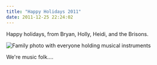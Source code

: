 ```yaml
---
title: "Happy Holidays 2011"
date: 2011-12-25 22:24:02
---
```


Happy holidays, from Bryan, Holly, Heidi, and the Brisons.

<img alt="Family photo with everyone holding musical instruments" src="/assets/images/Brison-Band.jpg" />

<p>We're music folk....</p>
